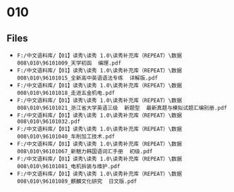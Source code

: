 # 010

## Files

- `F:/中文语料库/【01】读秀\读秀 1.0\读秀补充库（REPEAT）\数据008\010\96101009_天学初函  编理.pdf`
- `F:/中文语料库/【01】读秀\读秀 1.0\读秀补充库（REPEAT）\数据008\010\96101015_全新高中英语语法专练  详解版.pdf`
- `F:/中文语料库/【01】读秀\读秀 1.0\读秀补充库（REPEAT）\数据008\010\96101018_走进五金机电.pdf`
- `F:/中文语料库/【01】读秀\读秀 1.0\读秀补充库（REPEAT）\数据008\010\96101021_浙江省大学英语三级  新题型  最新真题与模拟试题汇编别册.pdf`
- `F:/中文语料库/【01】读秀\读秀 1.0\读秀补充库（REPEAT）\数据008\010\96101032.pdf`
- `F:/中文语料库/【01】读秀\读秀 1.0\读秀补充库（REPEAT）\数据008\010\96101040_车削加工技术.pdf`
- `F:/中文语料库/【01】读秀\读秀 1.0\读秀补充库（REPEAT）\数据008\010\96101067_新魅力韩国语词汇手册  初级.pdf`
- `F:/中文语料库/【01】读秀\读秀 1.0\读秀补充库（REPEAT）\数据008\010\96101081_电机拆装与维护.pdf`
- `F:/中文语料库/【01】读秀\读秀 1.0\读秀补充库（REPEAT）\数据008\010\96101089_麒麟文化研究  日文版.pdf`
